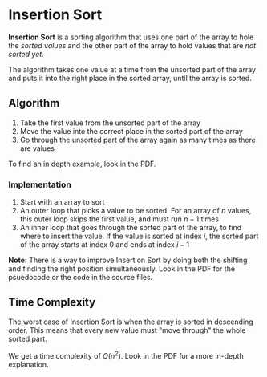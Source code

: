 # Insertion Sort

**Insertion Sort** is a sorting algorithm that uses one part of the array to hole the *sorted values* and the other
part of the array to hold values that are *not sorted yet*.

The algorithm takes one value at a time from the unsorted part of the array and puts it into the right place in the
sorted array, until the array is sorted.

## Algorithm

1) Take the first value from the unsorted part of the array
2) Move the value into the correct place in the sorted part of the array
3) Go through the unsorted part of the array again as many times as there are values

To find an in depth example, look in the PDF.

### Implementation

1. Start with an array to sort
2. An outer loop that picks a value to be sorted. For an array of $n$ values, this outer loop skips the first value, 
and must run $n-1$ times
3. An inner loop that goes through the sorted part of the array, to find where to insert the value. If the value is 
sorted at index $i$, the sorted part of the array starts at index $0$ and ends at index $i-1$

**Note:** There is a way to improve Insertion Sort by doing both the shifting and finding the right position 
simultaneously. Look in the PDF for the psuedocode or the code in the source files.

## Time Complexity

The worst case of Insertion Sort is when the array is sorted in descending order. This means that every new value must
"move through" the whole sorted part.

We get a time complexity of $O(n^2)$. Look in the PDF for a more in-depth explanation.